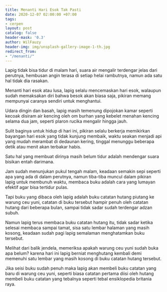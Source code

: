 ```yaml
---
title: Menanti Hari Esok Tak Pasti
date: 2020-12-07 02:00:00 +07:00
tags:
- cerpen
layout: post
catalog: false
header-mask: '0.3'
author: WilFauzy
header-img: img/unsplash-gallery-image-1-th.jpg
redirect_from:
- "/menanti/"
---
```


Lapig tidak bisa tidur di malam hari, suara air mengalir terdengar jelas dari perutnya, hembusan angin terasa di setiap helai rambutnya, namun ada satu hal tidak dia rasakan.

Menanti hari esok atau lusa, lapig selalu mencemaskan hari esok, walaupun sudah memaksakan diri bahwa besok akan biasa saja, pikiran memang mempunyai caranya sendiri untuk menghantui.

Udara dingin dan basah, lapig masih temenung dipojokan kamar seperti kecoak disiram air kencing oleh om burhan yang kebelet menahan kencing selama dua jam, seperti plaron rucika mengalir hingga jauh.

Sulit baginya untuk hidup di hari ini, pikiran selalu berkerja memikirkan bayangan hari esok yang tidak kunjung membaik, waktu seakan menjadi api yang mudah merambat di dedaunan kering, tinggal menunggu beberapa detik atau menit akan terbakar habis.

Satu hal yang membuat dirinya masih belum tidur adalah mendengar suara bisikan entah darimana.

Jam sudah menunjukan pukul tengah malam, keadaan semakin sepi seperti apa yang ada di dalam perutnya, namun tiba-tiba muncul dalam pikiran lapig untuk membunuh waktu, membaca buku adalah cara yang lumayan efektif agar bisa tertidur pulas.

Tapi buku yang dibaca oleh lapig adalah buku catatan hutang piutang ke warung ceu yuni, catatan di buku tersebut hampir penuh oleh catatan hutang dari beberapa bulan, sampai tidak sadar sudah terdengar adzan subuh.

Namun lapig terus membaca buku catatan hutang itu, tidak sadar ketika selesai membaca sampai tamat, sisa satu lembar halaman yang masih kosong, keadaan sudah pagi lapig semalaman menghatamkan buku tersebut.

Melihat dari balik jendela, memeriksa apakah warung ceu yuni sudah buka apa belum? karena hari ini lapig berniat menghutang kembali demi memenuhi satu lembar yang masih kosong di buku catatan hutang tersebut.

Jika seisi buku sudah penuh maka lapig akan membeli buku catatan yang baru di warung ceu yuni, seperti biasa catatan pertama diisi oleh hutang membeli buku catatan yang tebalnya seperti tebal ensiklopedia britania raya.